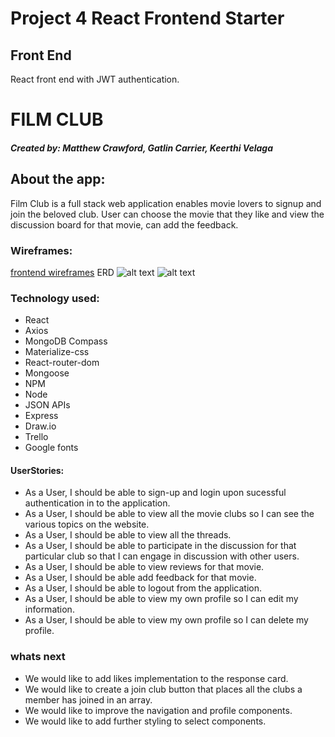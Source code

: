 # Project 4 React Frontend Starter

## Front End

React front end with JWT authentication.

# FILM CLUB 
##### Created by: Matthew Crawford, Gatlin Carrier, Keerthi Velaga
## About the app:
Film Club is a full stack web application enables movie lovers to signup and join the beloved club. User can choose the movie that they like and view the discussion board for that movie, can add the feedback.
### Wireframes:
[frontend wireframes](https://xd.adobe.com/view/805cbd7b-e521-42fd-5302-be20da4bd17c-f66d/)
ERD
![alt text](src/images/filmclub-ERD.png")
![alt text](src/images/mongoose.jpg")
### Technology used:
- React
- Axios
- MongoDB Compass
- Materialize-css
- React-router-dom
- Mongoose
- NPM
- Node
- JSON APIs
- Express
- Draw.io
- Trello
- Google fonts
#### UserStories:
- As a User, I should be able to sign-up and login upon sucessful         authentication in to the application.
- As a User, I should be able to view all the movie clubs so I can see the various topics on the website.
- As a User, I should be able to view all the threads. 
- As a User, I should be able to participate in the discussion for that particular club so that I can engage in discussion with other users.
- As a User, I should be able to view reviews for that movie.
- As a User, I should be able add feedback for that movie.
- As a User, I should be able to logout from the application.
- As a User, I should be able to view my own profile so I can edit my information.
- As a User, I should be able to view my own profile so I can delete my profile. 
### whats next
- We would like to add likes implementation to the response card.
- We would like to create a join club button that places all the clubs a member has joined in an array.  
- We would like to improve the navigation and profile components.
- We would like to add further styling to select components.